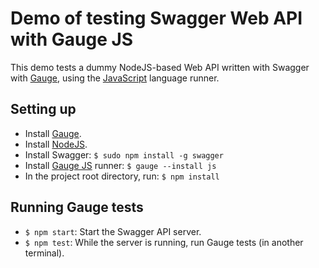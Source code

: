 # Demo of testing Swagger Web API with Gauge JS

This demo tests a dummy NodeJS-based Web API written with Swagger with [Gauge][_gauge], using the [JavaScript][_gaugejs] language runner.

## Setting up

* Install [Gauge][_gauge].
* Install [NodeJS][_node].
* Install Swagger: `$ sudo npm install -g swagger`
* Install [Gauge JS][_gaugejs] runner: `$ gauge --install js`
* In the project root directory, run: `$ npm install`

## Running Gauge tests

* `$ npm start`: Start the Swagger API server.
* `$ npm test`: While the server is running, run Gauge tests (in another terminal).

[_gauge]: http://getgauge.io
[_gaugejs]: https://github.com/getgauge-contrib/gauge-js
[_node]: https://nodejs.org
